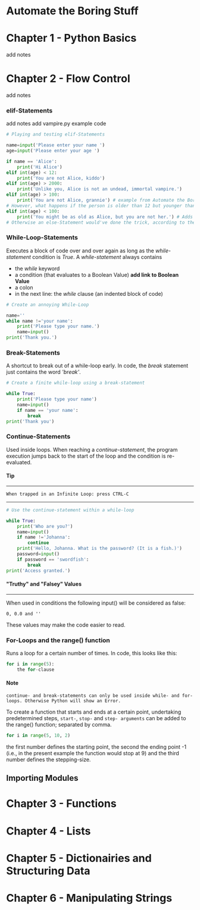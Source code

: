 # Automate the Boring Stuff

# Chapter 1 - Python Basics
add notes

# Chapter 2 - Flow Control
add notes

### elif-Statements
add notes
add vampire.py example code

```py
# Playing and testing elif-Statements

name=input('Please enter your name ')
age=input('Please enter your age ')

if name == 'Alice':
    print('Hi Alice')
elif int(age) < 12:
    print('You are not Alice, kiddo')
elif int(age) > 2000:
    print('Unlike you, Alice is not an undead, immortal vampire.')
elif int(age) > 100:
    print('You are not Alice, grannie') # example from Automate the Boring Stuff
# However, what happens if the person is older than 12 but younger than 100? Therefore:
elif int(age) < 100:
    print('You might be as old as Alice, but you are not her.') # Adds an answer in case the person is Alice's age
# Otherwise an else-Statement would've done the trick, according to the book.
```

### While-Loop-Statements
Executes a block of code over and over again as long as the *while-statement* condition is *True*. 
A *while-statement* always contains

- the *while* keyword
- a condition (that evaluates to a Boolean Value) **add link to Boolean Value**
- a colon
- in the next line: the *while* clause (an indented block of code)

```py
# Create an annoying While-Loop

name=''
while name !='your name':
    print('Please type your name.')
    name=input()
print('Thank you.')
```
### Break-Statements
A shortcut to break out of a while-loop early. In code, the *break* statement just contains the word *'break'*.

```py
# Create a finite while-loop using a break-statement

while True:
    print('Please type your name')
    name=input()
    if name == 'your name':
        break
print('Thank you')
```

### Continue-Statements
Used inside loops. When reaching a *continue-statement*, the program execution jumps back to the start of the loop and the condition is re-evaluated. 

#### Tip
---
    When trapped in an Infinite Loop: press CTRL-C
---

```py
# Use the continue-statement within a while-loop

while True:
    print('Who are you?')
    name=input()
    if name !='Johanna':
        continue
    print('Hello, Johanna. What is the password? (It is a fish.)')
    password=input()
    if password == 'swordfish':
        break
print('Access granted.')
```

#### "Truthy" and "Falsey" Values
----
When used in conditions the following input() will be considered as false:

    0, 0.0 and '' 
These values may make the code easier to read.

### For-Loops and the range() function
Runs a loop for a certain number of times.
In code, this looks like this:
```py
for i in range(5):
    the for-clause
```

#### Note

    continue- and break-statements can only be used inside while- and for-loops. Otherwise Python will show an Error.

To create a function that starts and ends at a certain point, undertaking predetermined steps, `start-`, `stop-` and `step- arguments` can be added to the range() function; separated by comma.

```py
for i in range(5, 10, 2)
```
the first number defines the starting point, the second the ending point -1 (i.e., in the present example the function would stop at 9) and the third number defines the stepping-size.

## Importing Modules


# Chapter 3 - Functions
# Chapter 4 - Lists
# Chapter 5 - Dictionairies and Structuring Data
# Chapter 6 - Manipulating Strings